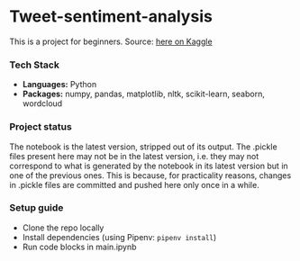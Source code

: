 # Tweet-sentiment-analysis
This is a project for beginners. Source: [here on Kaggle](https://www.kaggle.com/code/stoicstatic/twitter-sentiment-analysis-for-beginners)

### Tech Stack
- **Languages:** Python
- **Packages:** numpy, pandas, matplotlib, nltk, scikit-learn, seaborn, wordcloud

### Project status
The notebook is the latest version, stripped out of its output. The .pickle files present here may not be in the latest version, i.e. they may not correspond to what is generated by the notebook in its latest version but in one of the previous ones. This is because, for practicality reasons, changes in .pickle files are committed and pushed here only once in a while.

### Setup guide
- Clone the repo locally
- Install dependencies (using Pipenv: `pipenv install`)
- Run code blocks in main.ipynb
